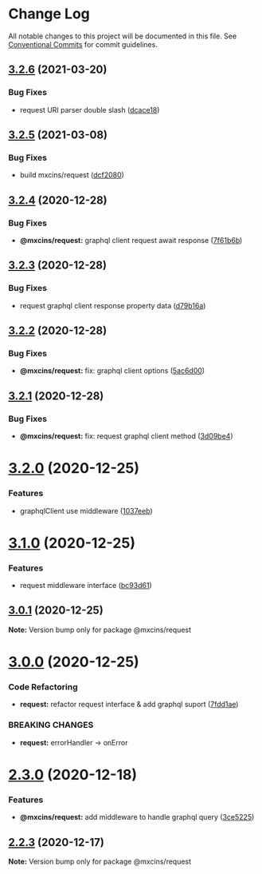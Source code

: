 # Change Log

All notable changes to this project will be documented in this file.
See [Conventional Commits](https://conventionalcommits.org) for commit guidelines.

## [3.2.6](https://github.com/maxiaochuan/mxcins/tree/master/packages/mxcins-reqeust/compare/@mxcins/request@3.2.5...@mxcins/request@3.2.6) (2021-03-20)


### Bug Fixes

* request URI parser double slash ([dcace18](https://github.com/maxiaochuan/mxcins/tree/master/packages/mxcins-reqeust/commit/dcace183f9e41e8d451a549ff7e77bb2974691e5))





## [3.2.5](https://github.com/maxiaochuan/mxcins/tree/master/packages/mxcins-reqeust/compare/@mxcins/request@3.2.4...@mxcins/request@3.2.5) (2021-03-08)


### Bug Fixes

* build mxcins/request ([dcf2080](https://github.com/maxiaochuan/mxcins/tree/master/packages/mxcins-reqeust/commit/dcf20806006f4d81c88fd561fc5fad6627063dab))





## [3.2.4](https://github.com/maxiaochuan/mxcins/tree/master/packages/mxcins-reqeust/compare/@mxcins/request@3.2.3...@mxcins/request@3.2.4) (2020-12-28)


### Bug Fixes

* **@mxcins/request:** graphql client request await response ([7f61b6b](https://github.com/maxiaochuan/mxcins/tree/master/packages/mxcins-reqeust/commit/7f61b6b00ba0083e975ee3b6338210220f097909))





## [3.2.3](https://github.com/maxiaochuan/mxcins/tree/master/packages/mxcins-reqeust/compare/@mxcins/request@3.2.2...@mxcins/request@3.2.3) (2020-12-28)


### Bug Fixes

* request graphql client response property data ([d79b16a](https://github.com/maxiaochuan/mxcins/tree/master/packages/mxcins-reqeust/commit/d79b16a41dd3da19fba246da78c1efc61e1ccb74))





## [3.2.2](https://github.com/maxiaochuan/mxcins/tree/master/packages/mxcins-reqeust/compare/@mxcins/request@3.2.1...@mxcins/request@3.2.2) (2020-12-28)


### Bug Fixes

* **@mxcins/request:** fix: graphql client options ([5ac6d00](https://github.com/maxiaochuan/mxcins/tree/master/packages/mxcins-reqeust/commit/5ac6d009136a75327fa74cc93b0bd15bbd42575b))





## [3.2.1](https://github.com/maxiaochuan/mxcins/tree/master/packages/mxcins-reqeust/compare/@mxcins/request@3.2.0...@mxcins/request@3.2.1) (2020-12-28)


### Bug Fixes

* **@mxcins/request:** fix: request graphql client method ([3d09be4](https://github.com/maxiaochuan/mxcins/tree/master/packages/mxcins-reqeust/commit/3d09be4ee465ab580a43b2661f502e8886bc6174))





# [3.2.0](https://github.com/maxiaochuan/mxcins/tree/master/packages/mxcins-reqeust/compare/@mxcins/request@3.1.0...@mxcins/request@3.2.0) (2020-12-25)


### Features

* graphqlClient use middleware ([1037eeb](https://github.com/maxiaochuan/mxcins/tree/master/packages/mxcins-reqeust/commit/1037eebbb54d37427229f4cf043d5238fcfc2beb))





# [3.1.0](https://github.com/maxiaochuan/mxcins/tree/master/packages/mxcins-reqeust/compare/@mxcins/request@3.0.1...@mxcins/request@3.1.0) (2020-12-25)


### Features

* request middleware interface ([bc93d61](https://github.com/maxiaochuan/mxcins/tree/master/packages/mxcins-reqeust/commit/bc93d618d8247c4af36522b4d5eeff9404bb35b4))





## [3.0.1](https://github.com/maxiaochuan/mxcins/tree/master/packages/mxcins-reqeust/compare/@mxcins/request@3.0.0...@mxcins/request@3.0.1) (2020-12-25)

**Note:** Version bump only for package @mxcins/request





# [3.0.0](https://github.com/maxiaochuan/mxcins/tree/master/packages/mxcins-reqeust/compare/@mxcins/request@2.3.0...@mxcins/request@3.0.0) (2020-12-25)


### Code Refactoring

* **request:** refactor request interface & add graphql suport ([7fdd1ae](https://github.com/maxiaochuan/mxcins/tree/master/packages/mxcins-reqeust/commit/7fdd1aeea7b7e6dc5b5f36f9afb556a1827a4d4a))


### BREAKING CHANGES

* **request:** errorHandler -> onError





# [2.3.0](https://github.com/maxiaochuan/mxcins/tree/master/packages/mxcins-reqeust/compare/@mxcins/request@2.2.3...@mxcins/request@2.3.0) (2020-12-18)


### Features

* **@mxcins/request:** add middleware to handle graphql query ([3ce5225](https://github.com/maxiaochuan/mxcins/tree/master/packages/mxcins-reqeust/commit/3ce5225e8bb928efc45f0079e77cf6d0fb6c73e0))





## [2.2.3](https://github.com/maxiaochuan/mxcins/tree/master/packages/mxcins-reqeust/compare/@mxcins/request@2.2.2...@mxcins/request@2.2.3) (2020-12-17)

**Note:** Version bump only for package @mxcins/request
